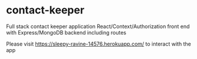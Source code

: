 # contact-keeper
Full stack contact keeper application React/Context/Authorization front end with Express/MongoDB backend including routes

Please visit https://sleepy-ravine-14576.herokuapp.com/
to interact with the app
